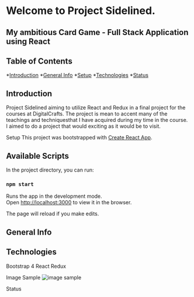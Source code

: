<h1>Welcome to Project Sidelined.</h1>
<h2>My ambitious Card Game - Full Stack Application using React</h2>

## Table of Contents
*[Introduction](*introduction)
*[General Info](#general-info)
*[Setup](#setup)
*[Technologies](#technologies)
*[Status](#status)

## Introduction
Project Sidelined aiming to utilize React and Redux in a final project for the courses at DigitalCrafts. The project is mean to accent many of the teachings and techniquesthat I have acquired during my time in the course. I aimed to do a project that would exciting as it would be to visit.

Setup
This project was bootstrapped with [Create React App](https://github.com/facebook/create-react-app).

## Available Scripts

In the project directory, you can run:

### `npm start`

Runs the app in the development mode.<br />
Open [http://localhost:3000](http://localhost:3000) to view it in the browser.

The page will reload if you make edits.<br />

## General Info

## Technologies
Bootstrap 4
React
Redux

Image Sample
![image sample](sidelined/public/cardchance.jpg)



Status

